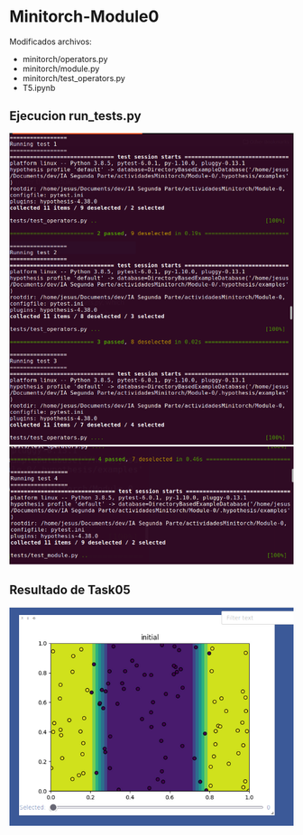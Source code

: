 # Minitorch-Module0
Modificados archivos:
- minitorch/operators.py
- minitorch/module.py
- minitorch/test_operators.py
- T5.ipynb
    
## Ejecucion run_tests.py
![](https://github.com/JesusATL/Minitorch-Module0/blob/main/images/test123.png)
![](https://github.com/JesusATL/Minitorch-Module0/blob/main/images/test4.png)
## Resultado de Task05
![](https://github.com/JesusATL/Minitorch-Module0/blob/main/images/viz.png)
